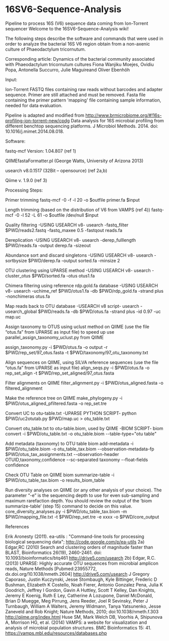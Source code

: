 # 16SV6-Sequence-Analysis
Pipeline to process 16S (V6) sequence data coming from Ion-Torrent sequencer
Welcome to the 16SV6-Sequence-Analysis wiki!

The following steps describe the software and commands that were used in order to analyze the bacterial 16S V6 region obtain from a non-axenic culture of Phaeodactylum tricornutum.

Corresponding article: Dynamics of the bacterial community associated with Phaeodactylum tricornutum cultures Fiona Wanjiku Moejes, Ovidiu Popa, Antonella Succurro, Julie Maguireand Oliver Ebenhöh

Input:

Ion-Torrent FASTQ files containing raw reads without barcodes and adapter sequence. Primer are still attached and must be removed. Fasta file containing the primer pattern 'mapping' file containing sample information, needed for data evaluation.

Pipeline is adapted and modified from http://www.brmicrobiome.org/#!16s-profiling-ion-torrent-new/cpdg Data analysis for 16S microbial profiling from different benchtop sequencing platforms. J Microbiol Methods. 2014. doi: 10.1016/j.mimet.2014.08.018.

Software:

fastq-mcf Version: 1.04.807 (ref 1)

QIIMEfastaFormatter.pl (George Watts, University of Arizona 2013)

usearch v8.0.1517 (32Bit – opensource) (ref 2a,b)

Qiime v. 1.9.0 (ref 3)

Processing Steps:

Primer trimming
fastq-mcf -0 -f -l 20 -o $outfile primer.fa $input

Length trimming (based on the distribution of V6 from VAMPS (ref 4))
fastq-mcf -0 -l 52 -L 61 -o $outfile /dev/null $input

Quality filtering -USING USEARCH v8-
usearch -fastq_filter $PWD/reads2.fastq -fastq_maxee 0.5 -fastqout reads.fa

Dereplication -USING USEARCH v8-
usearch -derep_fulllength $PWD/reads.fa -output derep.fa -sizeout

Abundance sort and discard singletons -USING USEARCH v8-
usearch -sortbysize $PWD/derep.fa -output sorted.fa -minsize 2

OTU clustering using UPARSE method -USING USEARCH v8-
usearch -cluster_otus $PWD/sorted.fa -otus otus1.fa

Chimera filtering using reference rdp.gold.fa database -USING USEARCH v8-
usearch -uchime_ref $PWD/otus1.fa -db $PWD/rdp_gold.fa -strand plus -nonchimeras otus.fa

Map reads back to OTU database -USEARCH v8 script-
usearch -usearch_global $PWD/reads.fa -db $PWD/otus.fa -strand plus -id 0.97 -uc map.uc

Assign taxonomy to OTUS using uclust method on QIIME (use the file “otus.fa” from UPARSE as input file)
to speed up use parallel_assign_taxonomy_uclust.py from QIIME

assign_taxonomy.py -i $PWD/otus.fa -o output -r $PWD/rep_set/97_otus.fasta -t $PWD/taxonomy/97_otu_taxonomy.txt

Align sequences on QIIME, using SILVA reference sequences (use the file “otus.fa” from UPARSE as input file)
align_seqs.py -i $PWD/otus.fa -o rep_set_align -t $PWD/rep_set_aligned/97_otus.fasta

Filter alignments on QIIME
filter_alignment.py -i $PWD/otus_aligned.fasta -o filtered_alignment

Make the reference tree on QIIME
make_phylogeny.py -i $PWD/otus_aligned_pfiltered.fasta -o rep_set.tre

Convert UC to otu-table.txt -UPARSE PYTHON SCRIPT-
python $PWD/uc2otutab.py $PWD/map.uc > otu_table.txt

Convert otu_table.txt to otu-table.biom, used by QIIME -BIOM SCRIPT-
biom convert -i $PWD/otu_table.txt -o otu_table.biom --table-type="otu table"

Add metadata (taxonomy) to OTU table
biom add-metadata -i $PWD/otu_table.biom -o otu_table_tax.biom --observation-metadata-fp $PWD/otus_tax_assignments.txt --observation-header OTUID,taxonomy,confidence --sc-separated taxonomy --float-fields confidence

Check OTU Table on QIIME
biom summarize-table -i $PWD/otu_table_tax.biom -o results_biom_table

Run diversity analyses on QIIME (or any other analysis of your choice). The parameter “-e” is the sequencing depth to use for even sub-sampling and maximum rarefaction depth. You should review the output of the ‘biom summarize-table’ (step 15) command to decide on this value.
core_diversity_analyses.py -i $PWD/otu_table_tax.biom -m $PWD/mapping_file.txt -t $PWD/rep_set.tre -e xxxx -o $PWD/core_output

References

Erik Aronesty (2011). ea-utils : "Command-line tools for processing biological sequencing data"; http://code.google.com/p/ea-utils 2a) Edgar,RC (2010) Search and clustering orders of magnitude faster than BLAST, Bioinformatics 26(19), 2460-2461. doi: 10.1093/bioinformatics/btq461 http://drive5.com/usearch 2b) Edgar, R.C. (2013) UPARSE: Highly accurate OTU sequences from microbial amplicon reads, Nature Methods [Pubmed:23955772, dx.doi.org/10.1038/nmeth.2604] http://drive5.com/usearch
J Gregory Caporaso, Justin Kuczynski, Jesse Stombaugh, Kyle Bittinger, Frederic D Bushman, Elizabeth K Costello, Noah Fierer, Antonio Gonzalez Pena, Julia K Goodrich, Jeffrey I Gordon, Gavin A Huttley, Scott T Kelley, Dan Knights, Jeremy E Koenig, Ruth E Ley, Catherine A Lozupone, Daniel McDonald, Brian D Muegge, Meg Pirrung, Jens Reeder, Joel R Sevinsky, Peter J Turnbaugh, William A Walters, Jeremy Widmann, Tanya Yatsunenko, Jesse Zaneveld and Rob Knight; Nature Methods, 2010; doi:10.1038/nmeth.f.303 http://qiime.org/index.html
Huse SM, Mark Welch DB, Voorhis A, Shipunova A, Morrison HG, et al. (2014) VAMPS: a website for visualization and analysis of microbial population structures. BMC Bioinformatics 15: 41. https://vamps.mbl.edu/resources/databases.php
